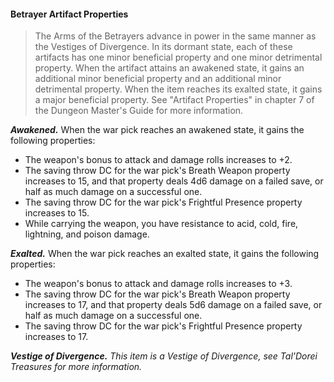 #### Betrayer Artifact Properties
>
>The Arms of the Betrayers advance in power in the same manner as the Vestiges of Divergence. In its dormant state, each of these artifacts has one minor beneficial property and one minor detrimental property. When the artifact attains an awakened state, it gains an additional minor beneficial property and an additional minor detrimental property. When the item reaches its exalted state, it gains a major beneficial property. See "Artifact Properties" in chapter 7 of the Dungeon Master's Guide for more information.
>

***Awakened.*** When the war pick reaches an awakened state, it gains the following properties:

- The weapon's bonus to attack and damage rolls increases to +2.
- The saving throw DC for the war pick's Breath Weapon property increases to 15, and that property deals 4d6 damage on a failed save, or half as much damage on a successful one.
- The saving throw DC for the war pick's Frightful Presence property increases to 15.
- While carrying the weapon, you have resistance to acid, cold, fire, lightning, and poison damage.

***Exalted.*** When the war pick reaches an exalted state, it gains the following properties:

- The weapon's bonus to attack and damage rolls increases to +3.
- The saving throw DC for the war pick's Breath Weapon property increases to 17, and that property deals 5d6 damage on a failed save, or half as much damage on a successful one.
- The saving throw DC for the war pick's Frightful Presence property increases to 17.

***Vestige of Divergence.*** *This item is a Vestige of Divergence, see *Tal'Dorei Treasures* for more information.*



